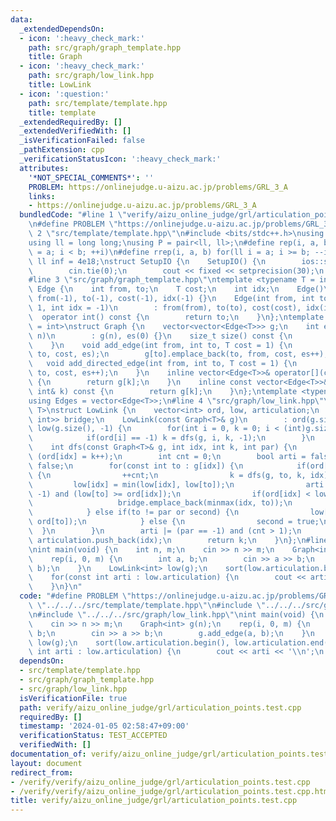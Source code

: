 ```yaml
---
data:
  _extendedDependsOn:
  - icon: ':heavy_check_mark:'
    path: src/graph/graph_template.hpp
    title: Graph
  - icon: ':heavy_check_mark:'
    path: src/graph/low_link.hpp
    title: LowLink
  - icon: ':question:'
    path: src/template/template.hpp
    title: template
  _extendedRequiredBy: []
  _extendedVerifiedWith: []
  _isVerificationFailed: false
  _pathExtension: cpp
  _verificationStatusIcon: ':heavy_check_mark:'
  attributes:
    '*NOT_SPECIAL_COMMENTS*': ''
    PROBLEM: https://onlinejudge.u-aizu.ac.jp/problems/GRL_3_A
    links:
    - https://onlinejudge.u-aizu.ac.jp/problems/GRL_3_A
  bundledCode: "#line 1 \"verify/aizu_online_judge/grl/articulation_points.test.cpp\"\
    \n#define PROBLEM \"https://onlinejudge.u-aizu.ac.jp/problems/GRL_3_A\"\n#line\
    \ 2 \"src/template/template.hpp\"\n#include <bits/stdc++.h>\nusing namespace std;\n\
    using ll = long long;\nusing P = pair<ll, ll>;\n#define rep(i, a, b) for(ll i\
    \ = a; i < b; ++i)\n#define rrep(i, a, b) for(ll i = a; i >= b; --i)\nconstexpr\
    \ ll inf = 4e18;\nstruct SetupIO {\n    SetupIO() {\n        ios::sync_with_stdio(0);\n\
    \        cin.tie(0);\n        cout << fixed << setprecision(30);\n    }\n} setup_io;\n\
    #line 3 \"src/graph/graph_template.hpp\"\ntemplate <typename T = int>\nstruct\
    \ Edge {\n    int from, to;\n    T cost;\n    int idx;\n    Edge()\n        :\
    \ from(-1), to(-1), cost(-1), idx(-1) {}\n    Edge(int from, int to, T cost =\
    \ 1, int idx = -1)\n        : from(from), to(to), cost(cost), idx(idx) {}\n  \
    \  operator int() const {\n        return to;\n    }\n};\ntemplate <typename T\
    \ = int>\nstruct Graph {\n    vector<vector<Edge<T>>> g;\n    int es;\n    Graph(int\
    \ n)\n        : g(n), es(0) {}\n    size_t size() const {\n        return g.size();\n\
    \    }\n    void add_edge(int from, int to, T cost = 1) {\n        g[from].emplace_back(from,\
    \ to, cost, es);\n        g[to].emplace_back(to, from, cost, es++);\n    }\n \
    \   void add_directed_edge(int from, int to, T cost = 1) {\n        g[from].emplace_back(from,\
    \ to, cost, es++);\n    }\n    inline vector<Edge<T>>& operator[](const int& k)\
    \ {\n        return g[k];\n    }\n    inline const vector<Edge<T>>& operator[](const\
    \ int& k) const {\n        return g[k];\n    }\n};\ntemplate <typename T = int>\n\
    using Edges = vector<Edge<T>>;\n#line 4 \"src/graph/low_link.hpp\"\ntemplate <typename\
    \ T>\nstruct LowLink {\n    vector<int> ord, low, articulation;\n    vector<pair<int,\
    \ int>> bridge;\n    LowLink(const Graph<T>& g)\n        : ord(g.size(), -1),\
    \ low(g.size(), -1) {\n        for(int i = 0, k = 0; i < (int)g.size(); ++i) {\n\
    \            if(ord[i] == -1) k = dfs(g, i, k, -1);\n        }\n    }\n\n   private:\n\
    \    int dfs(const Graph<T>& g, int idx, int k, int par) {\n        low[idx] =\
    \ (ord[idx] = k++);\n        int cnt = 0;\n        bool arti = false, second =\
    \ false;\n        for(const int to : g[idx]) {\n            if(ord[to] == -1)\
    \ {\n                ++cnt;\n                k = dfs(g, to, k, idx);\n       \
    \         low[idx] = min(low[idx], low[to]);\n                arti |= (par !=\
    \ -1) and (low[to] >= ord[idx]);\n                if(ord[idx] < low[to]) {\n \
    \                   bridge.emplace_back(minmax(idx, to));\n                }\n\
    \            } else if(to != par or second) {\n                low[idx] = min(low[idx],\
    \ ord[to]);\n            } else {\n                second = true;\n          \
    \  }\n        }\n        arti |= (par == -1) and (cnt > 1);\n        if(arti)\
    \ articulation.push_back(idx);\n        return k;\n    }\n};\n#line 5 \"verify/aizu_online_judge/grl/articulation_points.test.cpp\"\
    \nint main(void) {\n    int n, m;\n    cin >> n >> m;\n    Graph<int> g(n);\n\
    \    rep(i, 0, m) {\n        int a, b;\n        cin >> a >> b;\n        g.add_edge(a,\
    \ b);\n    }\n    LowLink<int> low(g);\n    sort(low.articulation.begin(), low.articulation.end());\n\
    \    for(const int arti : low.articulation) {\n        cout << arti << '\\n';\n\
    \    }\n}\n"
  code: "#define PROBLEM \"https://onlinejudge.u-aizu.ac.jp/problems/GRL_3_A\"\n#include\
    \ \"../../../src/template/template.hpp\"\n#include \"../../../src/graph/graph_template.hpp\"\
    \n#include \"../../../src/graph/low_link.hpp\"\nint main(void) {\n    int n, m;\n\
    \    cin >> n >> m;\n    Graph<int> g(n);\n    rep(i, 0, m) {\n        int a,\
    \ b;\n        cin >> a >> b;\n        g.add_edge(a, b);\n    }\n    LowLink<int>\
    \ low(g);\n    sort(low.articulation.begin(), low.articulation.end());\n    for(const\
    \ int arti : low.articulation) {\n        cout << arti << '\\n';\n    }\n}"
  dependsOn:
  - src/template/template.hpp
  - src/graph/graph_template.hpp
  - src/graph/low_link.hpp
  isVerificationFile: true
  path: verify/aizu_online_judge/grl/articulation_points.test.cpp
  requiredBy: []
  timestamp: '2024-01-05 02:58:47+09:00'
  verificationStatus: TEST_ACCEPTED
  verifiedWith: []
documentation_of: verify/aizu_online_judge/grl/articulation_points.test.cpp
layout: document
redirect_from:
- /verify/verify/aizu_online_judge/grl/articulation_points.test.cpp
- /verify/verify/aizu_online_judge/grl/articulation_points.test.cpp.html
title: verify/aizu_online_judge/grl/articulation_points.test.cpp
---
```

